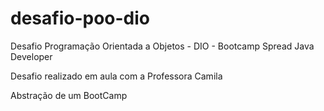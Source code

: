 # desafio-poo-dio

Desafio Programação Orientada a Objetos - DIO - Bootcamp Spread Java Developer


Desafio realizado em aula com a Professora Camila

Abstração de um BootCamp 

